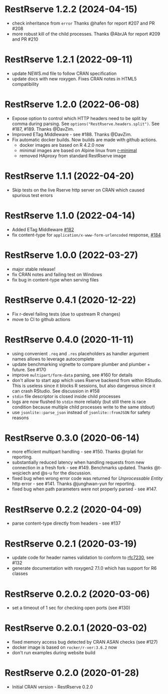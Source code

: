 # RestRserve 1.2.2 (2024-04-15)
* check inheritance from `error` Thanks @hafen for report #207 and PR #208
* more robust kill of the child processes. Thanks @AbrJA for report #209 and PR #210

# RestRserve 1.2.1 (2022-09-11)
* update NEWS.md file to follow CRAN specification
* update docs with new roxygen. Fixes CRAN notes in HTML5 compatibility

# RestRserve 1.2.0 (2022-06-08)
* Expose option to control which HTTP headers need to be split by comma during parsing. See `options("RestRserve.headers.split")`. See #187, #189. Thanks @DavZim.
* Improved ETag Middleware - see #188. Thanks @DavZim.
* Fix automatic docker builds. Now builds are made with github actions.
  * docker images are based on R 4.2.0 now
  * minimal images are based on Alpine linux from [r-minimal](https://github.com/r-hub/r-minimal)
  * removed HAproxy from standard RestRserve image

# RestRserve 1.1.1 (2022-04-20)
* Skip tests on the live Rserve http server on CRAN which caused spurious test errors

# RestRserve 1.1.0 (2022-04-14)
* Added ETag Middleware [#182](https://github.com/rexyai/RestRserve/pull/182)
* fix content-type for `application/x-www-form-urlencoded` response, [#184](https://github.com/rexyai/RestRserve/pull/184)

# RestRserve 1.0.0 (2022-03-27)
* major stable release!
* fix CRAN notes and failing test on Windows
* fix bug in content-type when serving files

# RestRserve 0.4.1 (2020-12-22)
* Fix r-devel failing tests (due to upstream R changes)
* move to CI to github actions

# RestRserve 0.4.0 (2020-11-11)
* using convenient `.req` and `.res` placeholders as handler argument names allows to leverage autocomplete
* update benchmarking vignette to compare plumber and plumber + future. See #170
* improve `multipart/form-data` parsing, see #160 for details
* don't allow to start app which uses Rserve backend from within RStudio. This is useless since it blocks R sessions, but also dangerous since it can crash RStudio. See discussion in #158
* `stdin` file descriptor is closed inside child processes
* logs are now flushed to `stdin` more reliably (but still there is race condition because multiple child processes write to the same stdout) 
* use `jsonlite::parse_json` instead of `jsonlite::fromJSON` for safety reasons

# RestRserve 0.3.0 (2020-06-14)
* more efficient multipart handling - see #150. Thanks @rplati for reporting.
* substantially reduced latency when handling requests from new connection in a fresh fork - see #149. Benchmarks updated. Thanks @t-wojciech and @s-u for the discussion.
* fixed bug when wrong error code was returned for *Unprocessable Entity* http error  - see #141. Thanks @junghwan-yun for reporting.
* fixed bug when path parameters were not properly parsed - see #147.

# RestRserve 0.2.2 (2020-04-09)
* parse content-type directly from headers - see #137

# RestRserve 0.2.1 (2020-03-19)
* update code for header names validation to conform to [rfc7230](https://datatracker.ietf.org/doc/html/rfc7230#section-3.2.6), see #132
* generate documentation with roxygen2 7.1.0 which has support for R6 classes

# RestRserve 0.2.0.2 (2020-03-06)
* set a timeout of 1 sec for checking open ports (see #130)

# RestRserve 0.2.0.1 (2020-03-02)
* fixed memory access bug detected by CRAN ASAN checks (see #127)
* docker image is based on `rocker/r-ver:3.6.2` now
* don't run examples during website build
    
# RestRserve 0.2.0 (2020-01-28)
* Initial CRAN version - RestRserve 0.2.0
